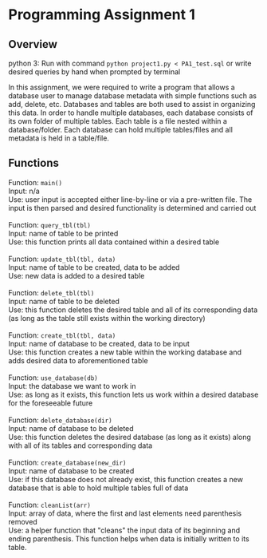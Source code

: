 # Programming Assignment 1

## Overview
python 3: Run with command `python project1.py < PA1_test.sql` or write desired queries by hand when prompted by terminal

In this assignment, we were required to write a program that allows a database user to manage database metadata with simple functions such as add, delete, etc. Databases and tables are both used to assist in organizing this data. In order to handle multiple databases, each database consists of its own folder of multiple tables. Each table is a file nested within a database/folder. Each database can hold multiple tables/files and all metadata is held in a table/file.



## Functions
Function: `main()`<br />
Input: n/a<br />
Use: user input is accepted either line-by-line or via a pre-written file. The input is then parsed and desired functionality is determined and carried out
<br />
<br />
Function: `query_tbl(tbl)`<br />
Input: name of table to be printed<br />
Use: this function prints all data contained within a desired table
<br />
<br />
Function: `update_tbl(tbl, data)`<br />
Input: name of table to be created, data to be added<br />
Use: new data is added to a desired table
<br />
<br />
Function: `delete_tbl(tbl)`<br />
Input: name of table to be deleted<br />
Use: this function deletes the desired table and all of its corresponding data (as long as the table still exists within the working directory)
<br />
<br />
Function: `create_tbl(tbl, data)`<br />
Input: name of database to be created, data to be input<br />
Use: this function creates a new table within the working database and adds desired data to aforementioned table
<br />
<br />
Function: `use_database(db)`<br />
Input: the database we want to work in<br />
Use: as long as it exists, this function lets us work within a desired database for the foreseeable future
<br />
<br />
Function: `delete_database(dir)`<br />
Input: name of database to be deleted<br />
Use: this function deletes the desired database (as long as it exists) along with all of its tables and corresponding data
<br />
<br />
Function: `create_database(new_dir)`<br />
Input: name of database to be created<br />
Use: if this database does not already exist, this function creates a new database that is able to hold multiple tables full of data
<br />
<br />
Function: `cleanList(arr)`<br />
Input: array of data, where the first and last elements need parenthesis removed<br />
Use: a helper function that "cleans" the input data of its beginning and ending parenthesis. This function helps when data is initially written to its table.
